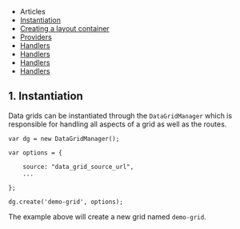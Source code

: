 - Articles
- [Instantiation](#instantiation)
- [Creating a layout container](#creating-a-layout-container)
- [Providers](#providers)
- [Handlers](#handlers)
- [Handlers](#handlers)
- [Handlers](#handlers)
- [Handlers](#handlers)

## 1. <a name="instantiation"></a> Instantiation

Data grids can be instantiated through the `DataGridManager` which is responsible for handling all aspects of a grid as well as the routes.

```
var dg = new DataGridManager();

var options = {

    source: "data_grid_source_url",
    ...

};

dg.create('demo-grid', options);
```

The example above will create a new grid named `demo-grid`.
